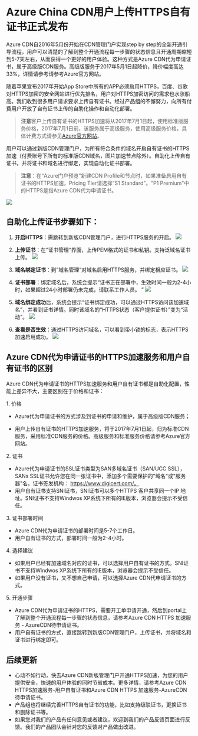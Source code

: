 
# Azure China CDN用户上传HTTPS自有证书正式发布

Azure CDN自2016年5月份开始在CDN管理门户实现step by step的全新开通引导流程，用户可以清楚的了解到整个开通流程每一步骤的状态信息且开通周期缩短到5-7天左右，从而获得一个更好的用户体验。这种方式是Azure CDN代为申请证书，属于高级版CDN服务。高级版服务于2017年5月1日起降价，降价幅度高达33%，详情请参考请参考Azure官方网站。

随着苹果宣布2017年开始App Store中所有的APP必须启用HTTPS，百度、谷歌对HTTPS加密的安全网站进行优先排名，用户对HTTPS加密访问的需求也水涨船高。我们收到很多用户请求要求上传自有证书。经过产品组的不懈努力，向所有付费用户开放了自有证书上传的自助化操作和自动化部署。
>**注意**客户上传自有证书的HTTPS加速将从2017年7月1日起，使用标准版服务价格，2017年7月1日前，该服务属于高级服务，使用高级服务价格。具体计费方式请参见[Azure官方网站](https://www.azure.cn/pricing/details/cdn/)。


用户可以通过新版CDN管理门户，为所有符合条件的域名开启自有证书的HTTPS加速（付费账号下所有的标准版CDN域名，图片加速节点除外）。自助化上传自有证书，并将证书和域名进行绑定，实现自动化证书部署。

>**注意**：在“Azure门户预览”新建CDN Profile和节点时，如果准备启用自有证书的HTTPS加速，Pricing Tier请选择“S1 Standard”。"P1 Premium"中的HTTPS是指Azure CDN代为申请证书。


   ![][15]

## 自助化上传证书步骤如下：


1. **开启HTTPS**：需跳转到新版CDN管理门户，进行HTTPS服务的开启。 
   ![][3]
	   
2. **上传证书**：在”证书管理“界面，上传PEM格式的证书和私钥。支持泛域名证书上传。
   ![][4]

3. **域名绑定证书**：到”域名管理“对域名启用HTTPS服务，并绑定相应证书。
   ![][8]
4. **证书部署**：绑定域名后，系统会提示“证书正在部署中，生效时间一般为2-4小时，如果超过24小时部署仍未完成，请联系工作人员。 ”
   ![][13]
5. **域名绑定成功**后，系统会提示“证书绑定成功，可以通过HTTPS访问该加速域名”，并看到证书详情。同时该域名的“HTTPS状态（客户提供证书）”变为“活动”。
   ![][10]
6. **查看是否生效**：通过HTTPS访问域名，可以看到带小锁的标志，表示HTTPS加速启用成功。
   ![][14]
## Azure CDN代为申请证书的HTTPS加速服务和用户自有证书的区别

Azure CDN代为申请证书的HTTPS加速服务和用户自有证书都是自助化配置，性能上差异不大，主要区别在于价格和证书：

1. 价格

- Azure代为申请证书的方式涉及到证书的申请和维护，属于高级版CDN服务；

- 用户上传自有证书的HTTPS加速服务，将于2017年7月1日起，归为标准CDN服务，采用标准CDN服务的价格。高级服务和标准服务价格请参考Azure官方网站。

2. 证书

- Azure代为申请证书的SSL证书类型为SAN多域名证书（SAN/UCC SSL），SANs SSL证书允许您在同一张证书中，添加多个需要保护的"域名"或"服务器"名。证书签发机构： https://www.digicert.com/。
- 用户自有证书支持SNI证书，SNI证书可以多个HTTPS 客户共享同一个IP 地址。SNI证书不支持Windwos XP系统下所有的IE版本，浏览器会提示不受信任。

3. 证书部署时间

- Azure CDN代为申请证书的部署时间是5-7个工作日。
- 用户自有证书的方式，部署时间一般为2-4小时。

4. 选择建议

- 如果用户已经有加速域名对应的证书，可以选择用户自有证书的方式。SNI证书不支持Windwos XP系统下所有的IE版本，浏览器会提示不受信任。
- 如果用户没有证书，又不想自己申请，可以选择Azure CDN代申请证书的方式。

5. 开通步骤

- Azure CDN代为申请证书的HTTPS，需要开工单申请开通，然后到portal上了解到整个开通流程每一步骤的状态信息，请参考Azure CDN HTTPS 加速服务 - AzureCDN待申请证书。
- 用户自有证书的方式，直接跳转到新版CDN管理门户，上传证书，并将域名和证书进行绑定即可。
    
## 后续更新

- 心动不如行动，快去Azure CDN新版管理门户开通HTTPS加速，为您的用户提供安全，快速的用户体验的同时节省成本。更多详情，请参考Azure CDN HTTPS加速服务-用户自有证书和Azure CDN HTTPS 加速服务-AzureCDN待申请证书。
- 产品组也将继续完善HTTPS自有证书的功能，比如支持级联证书，更换证书和删除证书等。
- 如果您对我们的产品有任何意见或者建议，欢迎到我们的产品反馈页面进行反馈。我们的产品团队会针对您的反馈对产品做出改进。

<!--Image references-->
[1]: ./httpsimage/manage.png
[2]: ./httpsimage/oldportal.png
[3]: ./httpsimage/newportaloverview.png
[4]: ./httpsimage/uploadcert.png
[5]: ./httpsimage/bindcert1.png
[6]: ./httpsimage/bindcert1.1.png
[7]: ./httpsimage/certdetail.png
[8]: ./httpsimage/bindcert2.png
[9]: ./httpsimage/bindcert3.png
[10]: ./httpsimage/success.png
[11]: ./httpsimage/successdomainstatuspng.png
[12]: ./httpsimage/cert4.png
[13]: ./httpsimage/deploying.png
[14]: ./httpsimage/finalaccess.png
[15]: ./httpsimage/ibizapricingtier.png
